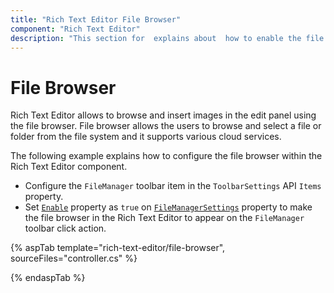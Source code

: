 ```yaml
---
title: "Rich Text Editor File Browser"
component: "Rich Text Editor"
description: "This section for  explains about  how to enable the file browser feature in the Syncfusion ASP.NET MVC Rich Text Editor control."
---
```


# File Browser

Rich Text Editor allows to browse and insert images in the edit panel using the file browser. File browser allows the users to  browse and select a file or folder from the file system and it supports various cloud services.

The following example explains how to configure the file browser within the Rich Text Editor component.

* Configure the `FileManager` toolbar item in the `ToolbarSettings` API `Items` property.
* Set [`Enable`](https://help.syncfusion.com/cr/aspnetmvc-js2/Syncfusion.EJ2.RichTextEditor.RichTextEditorFileManagerSettings.html#Syncfusion_EJ2_RichTextEditor_RichTextEditorFileManagerSettings_Enable) property as `true` on [`FileManagerSettings`](https://help.syncfusion.com/cr/aspnetmvc-js2/Syncfusion.EJ2.RichTextEditor.RichTextEditorFileManagerSettings.html) property to make the file browser in the Rich Text Editor to appear on the `FileManager` toolbar click action.

{% aspTab template="rich-text-editor/file-browser", sourceFiles="controller.cs" %}

{% endaspTab %}